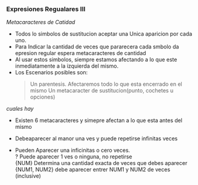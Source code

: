 ### Expresiones Regualares III

_Metacaracteres de Catidad_

- Todos lo simbolos de sustitucion aceptar una Unica aparicion por cada uno.
- Para Indicar la cantidad de veces que pararecera cada smbolo da epresion regular espera metacaracteres de cantidad
- Al usar estos simbolos, siempre estamos afectando a lo que este inmediatamente a la izquierda del mismo.
- Los Escenarios posibles son:
    > Un parentesis. Afectaremos todo lo que esta encerrado en el mismo
    > Un metacaracter de sustitucion(punto, cochetes u opciones)

_cuales hay_

- Existen 6 metacaracteres y simepre afectan a lo que esta antes del mismo

+ Debeaparecer al manor una ves y puede repetirse infinitas veces <br />
* Pueden Aparecer una inficinitas o cero veces. <br />
? Puede aparecer 1 ves o ninguna, no repetirse <br />
{NUM} Determina una cantidad exacta de veces que debes aparecer <br />
{NUM1, NUM2} debe aparecer entrer NUM1 y NUM2 de veces (inclusive)

